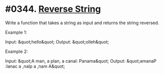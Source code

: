 # #0344. [Reverse String](https://leetcode.com/problems/reverse-string/?tab=Description) 

Write a function that takes a string as input and returns the string reversed.

Example 1:



Input: &amp;quot;hello&amp;quot;
Output: &amp;quot;olleh&amp;quot;



Example 2:


Input: &amp;quot;A man, a plan, a canal: Panama&amp;quot;
Output: &amp;quot;amanaP :lanac a ,nalp a ,nam A&amp;quot;